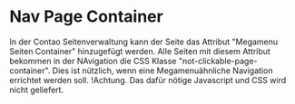 # Nav Page Container
In der Contao Seitenverwaltung kann der Seite das Attribut "Megamenu Seiten Container" hinzugefügt werden. Alle Seiten mit diesem Attribut bekommen in der NAvigation die CSS Klasse "not-clickable-page-container".
Dies ist nützlich, wenn eine Megamenuähnliche Navigation errichtet werden soll. 
!Achtung. Das dafür nötige Javascript und CSS wird nicht geliefert.
